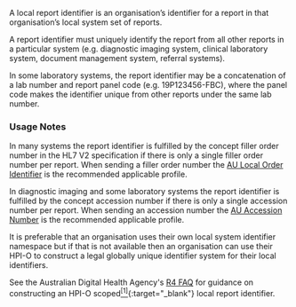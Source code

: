 A local report identifier is an organisation’s identifier for a report in that organisation’s local system set of reports.

A report identifier must uniquely identify the report from all other reports in a particular system (e.g. diagnostic imaging system, clinical laboratory system, document management system, referral systems).

In some laboratory systems, the report identifier may be a concatenation of a lab number and report panel code (e.g. 19P123456-FBC), where the panel code makes the identifier unique from other reports under the same lab number. 

### Usage Notes

In many systems the report identifier is fulfilled by the concept filler order number in the HL7 V2 specification if there is only a single filler order number per report. When sending a filler order number the [AU Local Order Identifier](StructureDefinition-au-localorderidentifier.html) is the recommended applicable profile.

In diagnostic imaging and some laboratory systems the report identifier is fulfilled by the concept accession number if there is only a single accession number per report. When sending an accession number the [AU Accession Number](StructureDefinition-au-accessionnumber.html) is the recommended applicable profile.

It is preferable that an organisation uses their own local system identifier namespace but if that is not available then an organisation can use their HPI-O to construct a legal globally unique identifier system for their local identifiers. 

See the Australian Digital Health Agency's [R4 FAQ](https://github.com/AuDigitalHealth/ci-fhir-r4/wiki/Frequently-Asked-Questions) for guidance on constructing an HPI-O scoped[<sup>[1]</sup>](http://ns.electronichealth.net.au/id/hpio-scoped/report/1.0/index.html){:target="_blank"} local report identifier.
